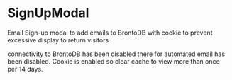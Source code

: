 # SignUpModal
Email Sign-up modal to add emails to BrontoDB with cookie to prevent excessive display to return visitors


connectivity to BrontoDB has been disabled there for automated email has been disabled. Cookie is enabled so clear cache to view more than once per 14 days. 
